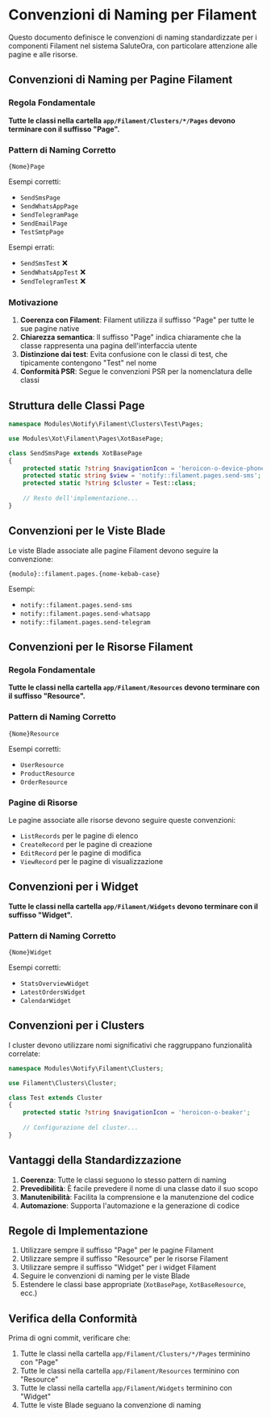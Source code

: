 # Convenzioni di Naming per Filament 

Questo documento definisce le convenzioni di naming standardizzate per i componenti Filament nel sistema SaluteOra, con particolare attenzione alle pagine e alle risorse.

## Convenzioni di Naming per Pagine Filament

### Regola Fondamentale

**Tutte le classi nella cartella `app/Filament/Clusters/*/Pages` devono terminare con il suffisso "Page".**

### Pattern di Naming Corretto

```
{Nome}Page
```

Esempi corretti:
- `SendSmsPage`
- `SendWhatsAppPage`
- `SendTelegramPage`
- `SendEmailPage`
- `TestSmtpPage`

Esempi errati:
- `SendSmsTest` ❌
- `SendWhatsAppTest` ❌
- `SendTelegramTest` ❌

### Motivazione

1. **Coerenza con Filament**: Filament utilizza il suffisso "Page" per tutte le sue pagine native
2. **Chiarezza semantica**: Il suffisso "Page" indica chiaramente che la classe rappresenta una pagina dell'interfaccia utente
3. **Distinzione dai test**: Evita confusione con le classi di test, che tipicamente contengono "Test" nel nome
4. **Conformità PSR**: Segue le convenzioni PSR per la nomenclatura delle classi

## Struttura delle Classi Page

```php
namespace Modules\Notify\Filament\Clusters\Test\Pages;

use Modules\Xot\Filament\Pages\XotBasePage;

class SendSmsPage extends XotBasePage
{
    protected static ?string $navigationIcon = 'heroicon-o-device-phone-mobile';
    protected static string $view = 'notify::filament.pages.send-sms';
    protected static ?string $cluster = Test::class;
    
    // Resto dell'implementazione...
}
```

## Convenzioni per le Viste Blade

Le viste Blade associate alle pagine Filament devono seguire la convenzione:

```
{modulo}::filament.pages.{nome-kebab-case}
```

Esempi:
- `notify::filament.pages.send-sms`
- `notify::filament.pages.send-whatsapp`
- `notify::filament.pages.send-telegram`

## Convenzioni per le Risorse Filament

### Regola Fondamentale

**Tutte le classi nella cartella `app/Filament/Resources` devono terminare con il suffisso "Resource".**

### Pattern di Naming Corretto

```
{Nome}Resource
```

Esempi corretti:
- `UserResource`
- `ProductResource`
- `OrderResource`

### Pagine di Risorse

Le pagine associate alle risorse devono seguire queste convenzioni:

- `ListRecords` per le pagine di elenco
- `CreateRecord` per le pagine di creazione
- `EditRecord` per le pagine di modifica
- `ViewRecord` per le pagine di visualizzazione

## Convenzioni per i Widget

**Tutte le classi nella cartella `app/Filament/Widgets` devono terminare con il suffisso "Widget".**

### Pattern di Naming Corretto

```
{Nome}Widget
```

Esempi corretti:
- `StatsOverviewWidget`
- `LatestOrdersWidget`
- `CalendarWidget`

## Convenzioni per i Clusters

I cluster devono utilizzare nomi significativi che raggruppano funzionalità correlate:

```php
namespace Modules\Notify\Filament\Clusters;

use Filament\Clusters\Cluster;

class Test extends Cluster
{
    protected static ?string $navigationIcon = 'heroicon-o-beaker';
    
    // Configurazione del cluster...
}
```

## Vantaggi della Standardizzazione

1. **Coerenza**: Tutte le classi seguono lo stesso pattern di naming
2. **Prevedibilità**: È facile prevedere il nome di una classe dato il suo scopo
3. **Manutenibilità**: Facilita la comprensione e la manutenzione del codice
4. **Automazione**: Supporta l'automazione e la generazione di codice

## Regole di Implementazione

1. Utilizzare sempre il suffisso "Page" per le pagine Filament
2. Utilizzare sempre il suffisso "Resource" per le risorse Filament
3. Utilizzare sempre il suffisso "Widget" per i widget Filament
4. Seguire le convenzioni di naming per le viste Blade
5. Estendere le classi base appropriate (`XotBasePage`, `XotBaseResource`, ecc.)

## Verifica della Conformità

Prima di ogni commit, verificare che:

1. Tutte le classi nella cartella `app/Filament/Clusters/*/Pages` terminino con "Page"
2. Tutte le classi nella cartella `app/Filament/Resources` terminino con "Resource"
3. Tutte le classi nella cartella `app/Filament/Widgets` terminino con "Widget"
4. Tutte le viste Blade seguano la convenzione di naming
